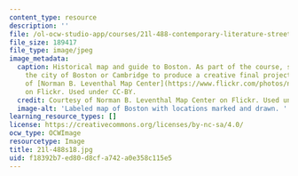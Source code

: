 ```yaml
---
content_type: resource
description: ''
file: /ol-ocw-studio-app/courses/21l-488-contemporary-literature-street-haunting-in-the-global-city-spring-2018/f18392b7ed80d8cfa742a0e358c115e5_21l-488s18.jpg
file_size: 189417
file_type: image/jpeg
image_metadata:
  caption: Historical map and guide to Boston. As part of the course, students 'haunt'
    the city of Boston or Cambridge to produce a creative final project. Courtesy
    of [Norman B. Leventhal Map Center](https://www.flickr.com/photos/normanbleventhalmapcenter/3121045758/in/album-72157622241893276/)
    on Flickr. Used under CC-BY.
  credit: Courtesy of Norman B. Leventhal Map Center on Flickr. Used under CC-BY.
  image-alt: 'Labeled map of Boston with locations marked and drawn. '
learning_resource_types: []
license: https://creativecommons.org/licenses/by-nc-sa/4.0/
ocw_type: OCWImage
resourcetype: Image
title: 21l-488s18.jpg
uid: f18392b7-ed80-d8cf-a742-a0e358c115e5
---
```

